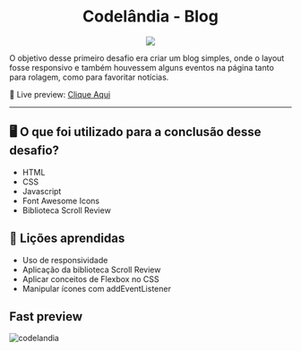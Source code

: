 <h1 align="center">Codelândia - Blog</h1>

<p align="center">
<a href="https://www.linkedin.com/in/raynebatista" target="_blank"><img src="https://img.shields.io/badge/LinkedIn-0077B5?style=for-the-badge&logo=linkedin&logoColor"></a>
</p>

O objetivo desse primeiro desafio era criar um blog simples, onde o layout fosse responsivo e também houvessem alguns eventos na página tanto para rolagem, como para favoritar notícias. 

🚀 Live preview: [Clique Aqui](https://raynebatista.github.io/codelandia-blog-1/)


---

## 🖥️  O que foi utilizado para a conclusão desse desafio? 

* HTML
* CSS
* Javascript
* Font Awesome Icons
* Biblioteca Scroll Review



## 📖 Lições aprendidas 

* Uso de responsividade 
* Aplicação da biblioteca Scroll Review
* Aplicar conceitos de Flexbox no CSS
* Manipular ícones com addEventListener

## Fast preview

![codelandia](https://user-images.githubusercontent.com/80284755/135936380-d2f79894-8235-456d-9b4f-4aa6555c21b6.gif)
